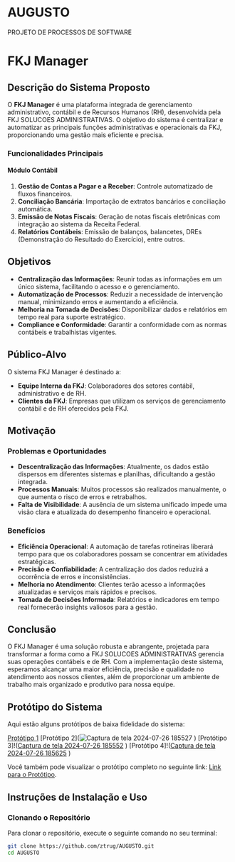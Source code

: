# AUGUSTO
PROJETO DE PROCESSOS DE SOFTWARE 
# FKJ Manager

## Descrição do Sistema Proposto

O **FKJ Manager** é uma plataforma integrada de gerenciamento administrativo, contábil e de Recursos Humanos (RH), desenvolvida pela FKJ SOLUCOES ADMINISTRATIVAS. O objetivo do sistema é centralizar e automatizar as principais funções administrativas e operacionais da FKJ, proporcionando uma gestão mais eficiente e precisa.

### Funcionalidades Principais

#### Módulo Contábil
1. **Gestão de Contas a Pagar e a Receber**: Controle automatizado de fluxos financeiros.
2. **Conciliação Bancária**: Importação de extratos bancários e conciliação automática.
3. **Emissão de Notas Fiscais**: Geração de notas fiscais eletrônicas com integração ao sistema da Receita Federal.
4. **Relatórios Contábeis**: Emissão de balanços, balancetes, DREs (Demonstração do Resultado do Exercício), entre outros.

## Objetivos

- **Centralização das Informações**: Reunir todas as informações em um único sistema, facilitando o acesso e o gerenciamento.
- **Automatização de Processos**: Reduzir a necessidade de intervenção manual, minimizando erros e aumentando a eficiência.
- **Melhoria na Tomada de Decisões**: Disponibilizar dados e relatórios em tempo real para suporte estratégico.
- **Compliance e Conformidade**: Garantir a conformidade com as normas contábeis e trabalhistas vigentes.

## Público-Alvo

O sistema FKJ Manager é destinado a:
- **Equipe Interna da FKJ**: Colaboradores dos setores contábil, administrativo e de RH.
- **Clientes da FKJ**: Empresas que utilizam os serviços de gerenciamento contábil e de RH oferecidos pela FKJ.

## Motivação

### Problemas e Oportunidades

- **Descentralização das Informações**: Atualmente, os dados estão dispersos em diferentes sistemas e planilhas, dificultando a gestão integrada.
- **Processos Manuais**: Muitos processos são realizados manualmente, o que aumenta o risco de erros e retrabalhos.
- **Falta de Visibilidade**: A ausência de um sistema unificado impede uma visão clara e atualizada do desempenho financeiro e operacional.

### Benefícios

- **Eficiência Operacional**: A automação de tarefas rotineiras liberará tempo para que os colaboradores possam se concentrar em atividades estratégicas.
- **Precisão e Confiabilidade**: A centralização dos dados reduzirá a ocorrência de erros e inconsistências.
- **Melhoria no Atendimento**: Clientes terão acesso a informações atualizadas e serviços mais rápidos e precisos.
- **Tomada de Decisões Informada**: Relatórios e indicadores em tempo real fornecerão insights valiosos para a gestão.

## Conclusão

O FKJ Manager é uma solução robusta e abrangente, projetada para transformar a forma como a FKJ SOLUCOES ADMINISTRATIVAS gerencia suas operações contábeis e de RH. Com a implementação deste sistema, esperamos alcançar uma maior eficiência, precisão e qualidade no atendimento aos nossos clientes, além de proporcionar um ambiente de trabalho mais organizado e produtivo para nossa equipe.

## Protótipo do Sistema

Aqui estão alguns protótipos de baixa fidelidade do sistema:

[Protótipo 1](![image](https://github.com/user-attachments/assets/6810c0c3-17e5-4330-a94b-47e6b70c7aed)
)
[Protótipo 2](![Captura de tela 2024-07-26 185527](https://github.com/user-attachments/assets/4ec967dc-91dd-4035-93f2-b9f1d152e3a5)
)
[Protótipo 3]!([Captura de tela 2024-07-26 185552](https://github.com/user-attachments/assets/fcdfe673-e33c-46c6-853f-8fc74d89d232)
)
[Protótipo 4]!([Captura de tela 2024-07-26 185625](https://github.com/user-attachments/assets/99d942d6-f7c5-4030-923e-491597475014)
)

Você também pode visualizar o protótipo completo no seguinte link: [Link para o Protótipo](link-para-prototipo.com).

## Instruções de Instalação e Uso

### Clonando o Repositório

Para clonar o repositório, execute o seguinte comando no seu terminal:

```bash
git clone https://github.com/ztrug/AUGUSTO.git
cd AUGUSTO
